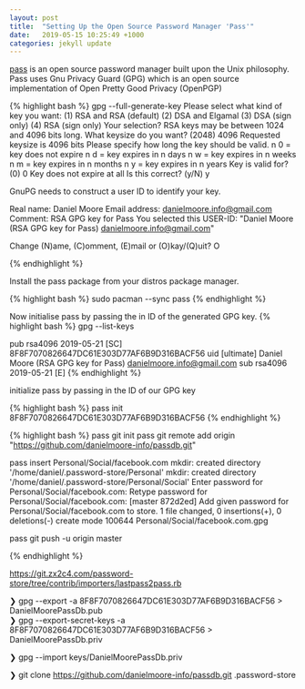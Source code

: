 ```yaml
---
layout: post
title:  "Setting Up the Open Source Password Manager 'Pass'"
date:   2019-05-15 10:25:49 +1000
categories: jekyll update
---
```


[pass](https://www.passwordstore.org/) is an open source password manager built upon the Unix philosophy. Pass uses Gnu Privacy Guard (GPG) which is an open source implementation of Open Pretty Good Privacy (OpenPGP)


{% highlight bash %}
gpg --full-generate-key
Please select what kind of key you want:
   (1) RSA and RSA (default)
   (2) DSA and Elgamal
   (3) DSA (sign only)
   (4) RSA (sign only)
Your selection? 
RSA keys may be between 1024 and 4096 bits long.
What keysize do you want? (2048) 4096
Requested keysize is 4096 bits
Please specify how long the key should be valid.
         n 0 = key does not expire
         n d = key expires in n days
         n w = key expires in n weeks
         n m = key expires in n months
         n y = key expires in n years
Key is valid for? (0) 0
Key does not expire at all
Is this correct? (y/N) y

GnuPG needs to construct a user ID to identify your key.

Real name: Daniel Moore
Email address: danielmoore.info@gmail.com
Comment: RSA GPG key for Pass
You selected this USER-ID:
    "Daniel Moore (RSA GPG key for Pass) <danielmoore.info@gmail.com>"

Change (N)ame, (C)omment, (E)mail or (O)kay/(Q)uit? O

{% endhighlight %}


Install the pass package from your distros package manager.

{% highlight bash %}
sudo pacman --sync pass
{% endhighlight %}

Now initialise pass by passing the in ID of the generated GPG key.
{% highlight bash %}
gpg --list-keys

pub   rsa4096 2019-05-21 [SC]
      8F8F7070826647DC61E303D77AF6B9D316BACF56
uid           [ultimate] Daniel Moore (RSA GPG key for Pass) <danielmoore.info@gmail.com>
sub   rsa4096 2019-05-21 [E]
{% endhighlight %}


initialize pass by passing in the ID of our GPG key

{% highlight bash %}
pass init 8F8F7070826647DC61E303D77AF6B9D316BACF56
{% endhighlight %}

{% highlight bash %}
pass git init
pass git remote add origin "https://github.com/danielmoore-info/passdb.git"

pass insert Personal/Social/facebook.com
mkdir: created directory '/home/daniel/.password-store/Personal'
mkdir: created directory '/home/daniel/.password-store/Personal/Social'
Enter password for Personal/Social/facebook.com: 
Retype password for Personal/Social/facebook.com: 
[master 872d2ed] Add given password for Personal/Social/facebook.com to store.
 1 file changed, 0 insertions(+), 0 deletions(-)
 create mode 100644 Personal/Social/facebook.com.gpg

pass git push -u origin master

{% endhighlight %}

https://git.zx2c4.com/password-store/tree/contrib/importers/lastpass2pass.rb


❯ gpg --export -a 8F8F7070826647DC61E303D77AF6B9D316BACF56 > DanielMoorePassDb.pub             
❯ gpg --export-secret-keys -a 8F8F7070826647DC61E303D77AF6B9D316BACF56 > DanielMoorePassDb.priv


❯ gpg --import keys/DanielMoorePassDb.priv



❯ git clone https://github.com/danielmoore-info/passdb.git .password-store

